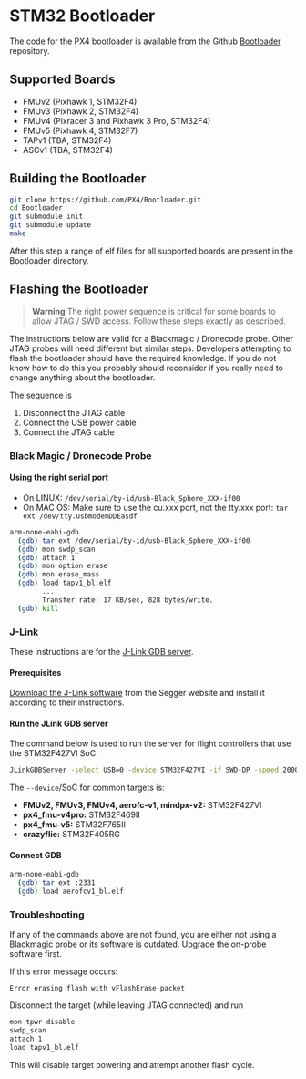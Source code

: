 # STM32 Bootloader

The code for the PX4 bootloader is available from the Github [Bootloader](https://github.com/px4/bootloader) repository.

## Supported Boards

* FMUv2 (Pixhawk 1, STM32F4)
* FMUv3 (Pixhawk 2, STM32F4)
* FMUv4 (Pixracer 3 and Pixhawk 3 Pro, STM32F4)
* FMUv5 (Pixhawk 4, STM32F7)
* TAPv1 (TBA, STM32F4)
* ASCv1 (TBA, STM32F4)

## Building the Bootloader

```bash
git clone https://github.com/PX4/Bootloader.git
cd Bootloader
git submodule init
git submodule update
make
```

After this step a range of elf files for all supported boards are present in the Bootloader directory.

## Flashing the Bootloader

> **Warning** The right power sequence is critical for some boards to allow JTAG / SWD access. Follow these steps exactly as described. 

The instructions below are valid for a Blackmagic / Dronecode probe.
Other JTAG probes will need different but similar steps.
Developers attempting to flash the bootloader should have the required knowledge.
If you do not know how to do this you probably should reconsider if you really need to change anything about the bootloader.

The sequence is
1. Disconnect the JTAG cable
1. Connect the USB power cable
1. Connect the JTAG cable

### Black Magic / Dronecode Probe

#### Using the right serial port

* On LINUX: `/dev/serial/by-id/usb-Black_Sphere_XXX-if00`
* On MAC OS: Make sure to use the cu.xxx port, not the tty.xxx port: `tar ext /dev/tty.usbmodemDDEasdf`

```bash
arm-none-eabi-gdb
  (gdb) tar ext /dev/serial/by-id/usb-Black_Sphere_XXX-if00
  (gdb) mon swdp_scan
  (gdb) attach 1
  (gdb) mon option erase
  (gdb) mon erase_mass
  (gdb) load tapv1_bl.elf
        ...
        Transfer rate: 17 KB/sec, 828 bytes/write.
  (gdb) kill
```

### J-Link

These instructions are for the [J-Link GDB server](https://www.segger.com/jlink-gdb-server.html).

#### Prerequisites

[Download the J-Link software](https://www.segger.com/downloads/jlink) from the Segger website and install it according to their instructions.

#### Run the JLink GDB server

The command below is used to run the server for flight controllers that use the STM32F427VI SoC:

```bash
JLinkGDBServer -select USB=0 -device STM32F427VI -if SWD-DP -speed 20000
```

The `--device`/SoC for common targets is:

* **FMUv2, FMUv3, FMUv4, aerofc-v1, mindpx-v2:** STM32F427VI
* **px4_fmu-v4pro:** STM32F469II
* **px4_fmu-v5:** STM32F765II
* **crazyflie:** STM32F405RG


#### Connect GDB

```bash
arm-none-eabi-gdb
  (gdb) tar ext :2331
  (gdb) load aerofcv1_bl.elf
```

### Troubleshooting

If any of the commands above are not found, you are either not using a Blackmagic probe or its software is outdated. 
Upgrade the on-probe software first.

If this error message occurs:
```
Error erasing flash with vFlashErase packet
```

Disconnect the target (while leaving JTAG connected) and run 

```bash
mon tpwr disable
swdp_scan
attach 1
load tapv1_bl.elf
```
This will disable target powering and attempt another flash cycle.
